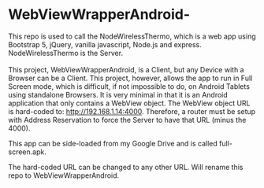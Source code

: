 # WebViewWrapperAndroid-
This repo is used to call the NodeWirelessThermo, which is a web app using Bootstrap 5, jQuery, vanilla javascript, Node.js and express.  NodeWirelessThermo is the Server.<br/><br/>
This project, WebViewWrapperAndroid, is a Client, but any Device with a Browser can be a Client. This project, however, allows the app to run in Full Screen mode, which is difficult, if not impossible to do, on Android Tablets using standalone Browsers.  It is very minimal in that it is an Android application that only contains a WebView object.  The WebView object URL is hard-coded to: http://192.168.1.14:4000.  Therefore, a router must be setup with Address Reservation to force the Server to have that URL (minus the 4000).

This app can be side-loaded from my Google Drive and is called full-screen.apk.

The hard-coded URL can be changed to any other URL.
Will rename this repo to WebViewWrapperAndroid.
